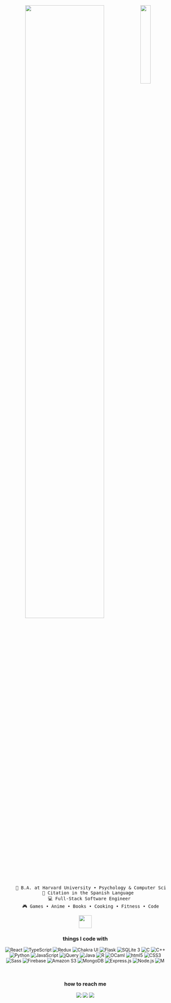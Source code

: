 <div align="center">
<img src="https://github.com/madison-nicole/madison-nicole/blob/main/assets/Madisons_Poke%CC%81mon_Profile.png" width="25%" align="right" />
<img src="https://readme-typing-svg.demolab.com?font=Fira+Code&weight=600&pause=1000&color=D33FBA&background=F7B2FF00&center=true&repeat=false&random=false&width=435&lines=Hi%2C+I'm+Madison!+%C2%B7+%E2%80%A2%E2%99%A1" width="70%" />
<pre>
    💼 B.A. at Harvard University • Psychology & Computer Science
    📖 Citation in the Spanish Language  
    💻 Full-Stack Software Engineer 
    🎮 Games • Anime • Books • Cooking • Fitness • Code
</pre>

<img src="https://github.com/madison-nicole/madison-nicole/blob/main/assets/cleffa.gif" height="40" />
<br>

<h3>things I code with</h3>
<p>
  <img alt="React" src="https://img.shields.io/badge/-React-61DAFB?style=flat-square&logo=react&logoColor=white" />
  <img alt="TypeScript" src="https://img.shields.io/badge/-TypeScript-3178C6?style=flat-square&logo=typescript&logoColor=white" />
  <img alt="Redux" src="https://img.shields.io/badge/-Redux-764ABC?style=flat-square&logo=redux&logoColor=white" />
  <img alt="Chakra UI" src="https://img.shields.io/badge/-Chakra%20UI-319795?style=flat-square&logo=chakra+ui&logoColor=white" />
  <img alt="Flask" src="https://img.shields.io/badge/-Flask-000000?style=flat-square&logo=Flask&logoColor=white" />
  <img alt="SQLite 3" src="https://img.shields.io/badge/-SQLite 3-003B57?style=flat-square&logo=SQLite&logoColor=white" />
  <img alt="C" src="https://img.shields.io/badge/-C-A8B9CC?style=flat-square&logo=C&logoColor=white" />
  <img alt="C++" src="https://img.shields.io/badge/-C++-00599C?style=flat-square&logo=cplusplus&logoColor=white" />
  <img alt="Python" src="https://img.shields.io/badge/-Python-3776AB?style=flat-square&logo=python&logoColor=white" />
  <img alt="JavaScript" src="https://img.shields.io/badge/-JavaScript-F7DF1E?style=flat-square&logo=JavaScript&logoColor=white" />
  <img alt="jQuery" src="https://img.shields.io/badge/-jQuery-0769AD?style=flat-square&logo=jQuery&logoColor=white" />
  <img alt="Java" src="https://img.shields.io/badge/-Java-DD0031?style=flat-square&logoColor=white" />
  <img alt="R" src="https://img.shields.io/badge/-R-276DC3?style=flat-square&logo=R&logoColor=white" />
  <img alt="OCaml" src="https://img.shields.io/badge/-OCaml-EC6813?style=flat-square&logo=OCaml&logoColor=white" />
  <img alt="html5" src="https://img.shields.io/badge/-HTML5-E34F26?style=flat-square&logo=html5&logoColor=white" />
  <img alt="CSS3" src="https://img.shields.io/badge/-CSS3-1572B6?style=flat-square&logo=CSS3&logoColor=white" />
  <img alt="Sass" src="https://img.shields.io/badge/-Sass-CC6699?style=flat-square&logo=Sass&logoColor=white" />
  <img alt="Firebase" src="https://img.shields.io/badge/-Firebase-FFCA28?style=flat-square&logo=firebase&logoColor=white" />
  <img alt="Amazon S3" src="https://img.shields.io/badge/-Amazon%20S3-569A31?style=flat-square&logo=amazon+s3&logoColor=white" />
  <img alt="MongoDB" src="https://img.shields.io/badge/-MongoDB-47A248?style=flat-square&logo=mongodb&logoColor=white" />
  <img alt="Express.js" src="https://img.shields.io/badge/-Express.js-000000?style=flat-square&logo=express&logoColor=white" />
  <img alt="Node.js" src="https://img.shields.io/badge/-Node.js-339933?style=flat-square&logo=node.js&logoColor=white" />
  <img alt="M" src="https://img.shields.io/badge/-M-d9d2e9?style=flat-square&logoColor=white" />
</p>
<br>

<h3>how to reach me</h3>

[![](https://img.shields.io/badge/email-f3f6f4)](mnicolesaylor@gmail.com)
[![](https://img.shields.io/badge/linkedin-0077b5)](https://www.linkedin.com/in/madison--nicole)
[![](https://img.shields.io/badge/github-252525)](https://github.com/madison-nicole)


</div>

<!---
madison-nicole/madison-nicole is a ✨ special ✨ repository because its `README.md` (this file) appears on your GitHub profile.
You can click the Preview link to take a look at your changes.

Some of this template was inspired by https://github.com/innng and https://github.com/thmsgbrt

Simple Icons Resource: https://simpleicons.org/
--->
